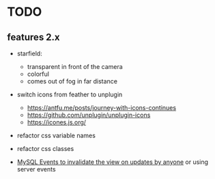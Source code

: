 # TODO

## features 2.x

- starfield:

  - transparent in front of the camera
  - colorful
  - comes out of fog in far distance

- switch icons from feather to unplugin

  - https://antfu.me/posts/journey-with-icons-continues
  - https://github.com/unplugin/unplugin-icons
  - https://icones.js.org/

- refactor css variable names
- refactor css classes

- [MySQL Events to invalidate the view on updates by anyone](https://github.com/rodrigogs/mysql-events) or using server events
